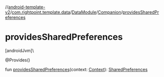 //[android-template-v2](../../../../index.md)/[com.rightpoint.template.data](../../index.md)/[DataModule](../index.md)/[Companion](index.md)/[providesSharedPreferences](provides-shared-preferences.md)

# providesSharedPreferences

[androidJvm]\

@Provides()

fun [providesSharedPreferences](provides-shared-preferences.md)(context: [Context](https://developer.android.com/reference/kotlin/android/content/Context.html)): [SharedPreferences](https://developer.android.com/reference/kotlin/android/content/SharedPreferences.html)
